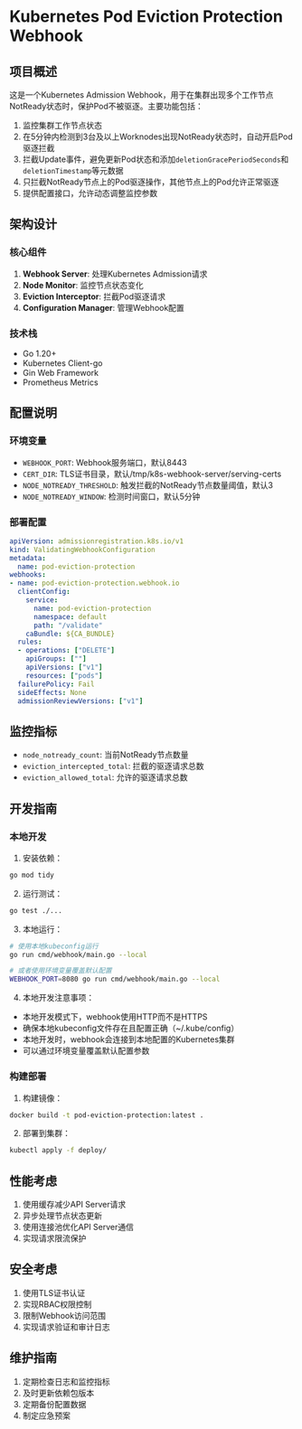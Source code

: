# Kubernetes Pod Eviction Protection Webhook

## 项目概述

这是一个Kubernetes Admission Webhook，用于在集群出现多个工作节点NotReady状态时，保护Pod不被驱逐。主要功能包括：

1. 监控集群工作节点状态
2. 在5分钟内检测到3台及以上Worknodes出现NotReady状态时，自动开启Pod驱逐拦截
3. 拦截Update事件，避免更新Pod状态和添加`deletionGracePeriodSeconds`和`deletionTimestamp`等元数据
4. 只拦截NotReady节点上的Pod驱逐操作，其他节点上的Pod允许正常驱逐
5. 提供配置接口，允许动态调整监控参数

## 架构设计

### 核心组件

1. **Webhook Server**: 处理Kubernetes Admission请求
2. **Node Monitor**: 监控节点状态变化
3. **Eviction Interceptor**: 拦截Pod驱逐请求
4. **Configuration Manager**: 管理Webhook配置

### 技术栈

- Go 1.20+
- Kubernetes Client-go
- Gin Web Framework
- Prometheus Metrics

## 配置说明

### 环境变量

- `WEBHOOK_PORT`: Webhook服务端口，默认8443
- `CERT_DIR`: TLS证书目录，默认/tmp/k8s-webhook-server/serving-certs
- `NODE_NOTREADY_THRESHOLD`: 触发拦截的NotReady节点数量阈值，默认3
- `NODE_NOTREADY_WINDOW`: 检测时间窗口，默认5分钟

### 部署配置

```yaml
apiVersion: admissionregistration.k8s.io/v1
kind: ValidatingWebhookConfiguration
metadata:
  name: pod-eviction-protection
webhooks:
- name: pod-eviction-protection.webhook.io
  clientConfig:
    service:
      name: pod-eviction-protection
      namespace: default
      path: "/validate"
    caBundle: ${CA_BUNDLE}
  rules:
  - operations: ["DELETE"]
    apiGroups: [""]
    apiVersions: ["v1"]
    resources: ["pods"]
  failurePolicy: Fail
  sideEffects: None
  admissionReviewVersions: ["v1"]
```

## 监控指标

- `node_notready_count`: 当前NotReady节点数量
- `eviction_intercepted_total`: 拦截的驱逐请求总数
- `eviction_allowed_total`: 允许的驱逐请求总数

## 开发指南

### 本地开发

1. 安装依赖：
```bash
go mod tidy
```

2. 运行测试：
```bash
go test ./...
```

3. 本地运行：
```bash
# 使用本地kubeconfig运行
go run cmd/webhook/main.go --local

# 或者使用环境变量覆盖默认配置
WEBHOOK_PORT=8080 go run cmd/webhook/main.go --local
```

4. 本地开发注意事项：
- 本地开发模式下，webhook使用HTTP而不是HTTPS
- 确保本地kubeconfig文件存在且配置正确（~/.kube/config）
- 本地开发时，webhook会连接到本地配置的Kubernetes集群
- 可以通过环境变量覆盖默认配置参数

### 构建部署

1. 构建镜像：
```bash
docker build -t pod-eviction-protection:latest .
```

2. 部署到集群：
```bash
kubectl apply -f deploy/
```

## 性能考虑

1. 使用缓存减少API Server请求
2. 异步处理节点状态更新
3. 使用连接池优化API Server通信
4. 实现请求限流保护

## 安全考虑

1. 使用TLS证书认证
2. 实现RBAC权限控制
3. 限制Webhook访问范围
4. 实现请求验证和审计日志

## 维护指南

1. 定期检查日志和监控指标
2. 及时更新依赖包版本
3. 定期备份配置数据
4. 制定应急预案
